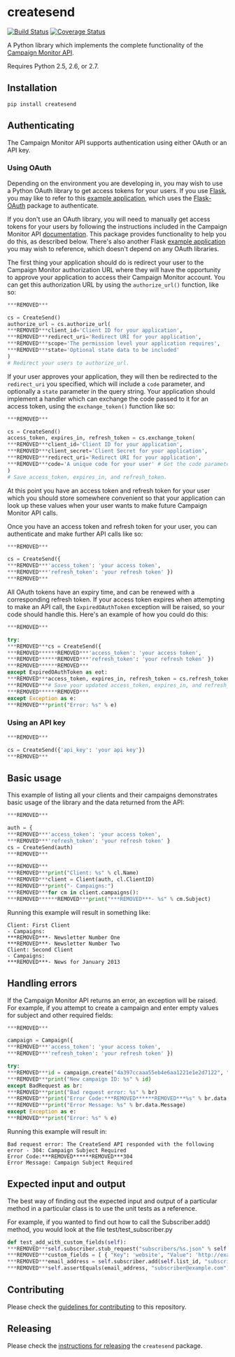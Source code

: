 # createsend
[![Build Status](https://secure.travis-ci.org/campaignmonitor/createsend-python.png)][travis] [![Coverage Status](https://coveralls.io/repos/campaignmonitor/createsend-python/badge.png?branch=master)][coveralls]

A Python library which implements the complete functionality of the [Campaign Monitor API](http://www.campaignmonitor.com/api/).

Requires Python 2.5, 2.6, or 2.7.

[travis]: http://travis-ci.org/campaignmonitor/createsend-python
[coveralls]: https://coveralls.io/r/campaignmonitor/createsend-python

## Installation

```
pip install createsend
```

## Authenticating

The Campaign Monitor API supports authentication using either OAuth or an API key.

### Using OAuth

Depending on the environment you are developing in, you may wish to use a Python OAuth library to get access tokens for your users. If you use [Flask](http://flask.pocoo.org/), you may like to refer to this [example application](https://gist.github.com/jdennes/4754097), which uses the [Flask-OAuth](http://pythonhosted.org/Flask-OAuth/) package to authenticate.

If you don't use an OAuth library, you will need to manually get access tokens for your users by following the instructions included in the Campaign Monitor API [documentation](http://www.campaignmonitor.com/api/getting-started/#authenticating_with_oauth). This package provides functionality to help you do this, as described below. There's also another Flask [example application](https://gist.github.com/jdennes/4761254) you may wish to reference, which doesn't depend on any OAuth libraries.

The first thing your application should do is redirect your user to the Campaign Monitor authorization URL where they will have the opportunity to approve your application to access their Campaign Monitor account. You can get this authorization URL by using the `authorize_url()` function, like so:

```python
***REMOVED***

cs = CreateSend()
authorize_url = cs.authorize_url(
***REMOVED***client_id='Client ID for your application',
***REMOVED***redirect_uri='Redirect URI for your application',
***REMOVED***scope='The permission level your application requires',
***REMOVED***state='Optional state data to be included'
)
# Redirect your users to authorize_url.
```

If your user approves your application, they will then be redirected to the `redirect_uri` you specified, which will include a `code` parameter, and optionally a `state` parameter in the query string. Your application should implement a handler which can exchange the code passed to it for an access token, using the `exchange_token()` function like so:

```python
***REMOVED***

cs = CreateSend()
access_token, expires_in, refresh_token = cs.exchange_token(
***REMOVED***client_id='Client ID for your application',
***REMOVED***client_secret='Client Secret for your application',
***REMOVED***redirect_uri='Redirect URI for your application',
***REMOVED***code='A unique code for your user' # Get the code parameter from the query string
)
# Save access_token, expires_in, and refresh_token.
```

At this point you have an access token and refresh token for your user which you should store somewhere convenient so that your application can look up these values when your user wants to make future Campaign Monitor API calls.

Once you have an access token and refresh token for your user, you can authenticate and make further API calls like so:

```python
***REMOVED***

cs = CreateSend({
***REMOVED***'access_token': 'your access token',
***REMOVED***'refresh_token': 'your refresh token' })
***REMOVED***
```

All OAuth tokens have an expiry time, and can be renewed with a corresponding refresh token. If your access token expires when attempting to make an API call, the `ExpiredOAuthToken` exception will be raised, so your code should handle this. Here's an example of how you could do this:

```python
***REMOVED***

try:
***REMOVED***cs = CreateSend({
***REMOVED******REMOVED***'access_token': 'your access token',
***REMOVED******REMOVED***'refresh_token': 'your refresh token' })
***REMOVED******REMOVED***
except ExpiredOAuthToken as eot:
***REMOVED***access_token, expires_in, refresh_token = cs.refresh_token()
***REMOVED***# Save your updated access_token, expires_in, and refresh_token.
***REMOVED******REMOVED***
except Exception as e:
***REMOVED***print("Error: %s" % e)
```

### Using an API key

```python
***REMOVED***

cs = CreateSend({'api_key': 'your api key'})
***REMOVED***
```

## Basic usage
This example of listing all your clients and their campaigns demonstrates basic usage of the library and the data returned from the API:

```python
***REMOVED***

auth = {
***REMOVED***'access_token': 'your access token',
***REMOVED***'refresh_token': 'your refresh token' }
cs = CreateSend(auth)
***REMOVED***

***REMOVED***
***REMOVED***print("Client: %s" % cl.Name)
***REMOVED***client = Client(auth, cl.ClientID)
***REMOVED***print("- Campaigns:")
***REMOVED***for cm in client.campaigns():
***REMOVED******REMOVED***print("***REMOVED***- %s" % cm.Subject)
```

Running this example will result in something like:

```
Client: First Client
- Campaigns:
***REMOVED***- Newsletter Number One
***REMOVED***- Newsletter Number Two
Client: Second Client
- Campaigns:
***REMOVED***- News for January 2013
```

## Handling errors
If the Campaign Monitor API returns an error, an exception will be raised. For example, if you attempt to create a campaign and enter empty values for subject and other required fields:

```python
***REMOVED***

campaign = Campaign({
***REMOVED***'access_token': 'your access token',
***REMOVED***'refresh_token': 'your refresh token' })

try:
***REMOVED***id = campaign.create("4a397ccaaa55eb4e6aa1221e1e2d7122", "", "", "", "", "", "", "", [], [])
***REMOVED***print("New campaign ID: %s" % id)
except BadRequest as br:
***REMOVED***print("Bad request error: %s" % br)
***REMOVED***print("Error Code:***REMOVED******REMOVED***%s" % br.data.Code)
***REMOVED***print("Error Message: %s" % br.data.Message)
except Exception as e:
***REMOVED***print("Error: %s" % e)
```

Running this example will result in:

```
Bad request error: The CreateSend API responded with the following error - 304: Campaign Subject Required
Error Code:***REMOVED******REMOVED***304
Error Message: Campaign Subject Required
```

## Expected input and output
The best way of finding out the expected input and output of a particular method in a particular class is to use the unit tests as a reference.

For example, if you wanted to find out how to call the Subscriber.add() method, you would look at the file test/test_subscriber.py

```python
def test_add_with_custom_fields(self):
***REMOVED***self.subscriber.stub_request("subscribers/%s.json" % self.list_id, "add_subscriber.json")
***REMOVED***custom_fields = [ { "Key": 'website', "Value": 'http://example.com/' } ]
***REMOVED***email_address = self.subscriber.add(self.list_id, "subscriber@example.com", "Subscriber", custom_fields, True)
***REMOVED***self.assertEquals(email_address, "subscriber@example.com")
```

## Contributing

Please check the [guidelines for contributing](https://github.com/campaignmonitor/createsend-python/blob/master/CONTRIBUTING.md) to this repository.

## Releasing

Please check the [instructions for releasing](https://github.com/campaignmonitor/createsend-python/blob/master/RELEASE.md) the `createsend` package.
